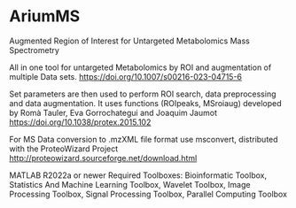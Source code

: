 # AriumMS
Augmented Region of Interest for Untargeted Metabolomics Mass Spectrometry 

All in one tool for untargeted Metabolomics by ROI and augmentation of multiple Data sets.
https://doi.org/10.1007/s00216-023-04715-6


Set parameters are then used to perform ROI search, data preprocessing and data augmentation. It uses functions (ROIpeaks, MSroiaug) developed by Romà Tauler, Eva Gorrochategui and Joaquim Jaumot https://doi.org/10.1038/protex.2015.102

For MS Data conversion to .mzXML file format use msconvert, distributed with the ProteoWizard Project http://proteowizard.sourceforge.net/download.html

MATLAB R2022a or newer
Required Toolboxes: 
Bioinformatic Toolbox, Statistics And Machine Learning Toolbox, Wavelet Toolbox, Image Processing Toolbox, Signal Processing Toolbox, Parallel Computing Toolbox
